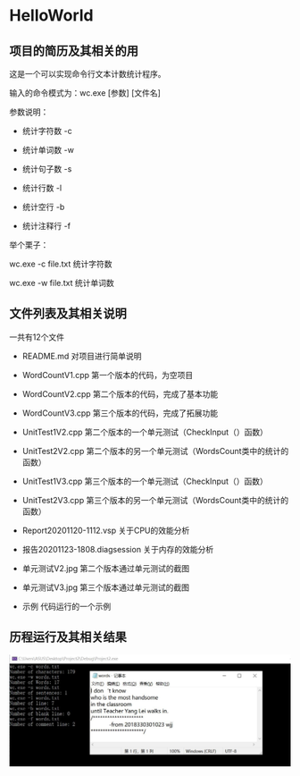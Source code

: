 # HelloWorld
## 项目的简历及其相关的用

这是一个可以实现命令行文本计数统计程序。

输入的命令模式为：wc.exe [参数] [文件名]

参数说明：

* 统计字符数    -c

* 统计单词数    -w

* 统计句子数    -s

* 统计行数        -l

* 统计空行        -b

* 统计注释行    -f

举个栗子：

wc.exe -c file.txt           统计字符数

wc.exe -w file.txt           统计单词数

## 文件列表及其相关说明

一共有12个文件

* README.md 对项目进行简单说明

* WordCountV1.cpp 第一个版本的代码，为空项目

* WordCountV2.cpp 第二个版本的代码，完成了基本功能

* WordCountV3.cpp 第三个版本的代码，完成了拓展功能

* UnitTest1V2.cpp 第二个版本的一个单元测试（CheckInput（）函数）

* UnitTest2V2.cpp 第二个版本的另一个单元测试（WordsCount类中的统计的函数）

* UnitTest1V3.cpp 第三个版本的一个单元测试（CheckInput（）函数）

* UnitTest2V3.cpp 第三个版本的另一个单元测试（WordsCount类中的统计的函数）

* Report20201120-1112.vsp 关于CPU的效能分析

* 报告20201123-1808.diagsession 关于内存的效能分析

* 单元测试V2.jpg 第二个版本通过单元测试的截图

* 单元测试V3.jpg 第三个版本通过单元测试的截图

* 示例  代码运行的一个示例

## 历程运行及其相关结果

![示例](https://github.com/clearlove993/HelloWorld/blob/master/%E7%A4%BA%E4%BE%8B.jpg)








